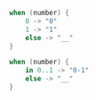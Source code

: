 ```Kotlin
when (number) {
	0 -> "0"
	1 -> "1"
	else -> "__"
}
```

```Kotlin
when (number) {
	in 0..1 -> "0-1"
	else -> "__"
}
```
